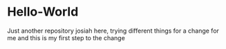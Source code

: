 # Hello-World
Just another repository
josiah here, trying different things  for a change for me
and this is my first step to the change
